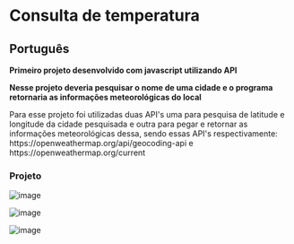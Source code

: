 # Consulta de temperatura

<h2>Português</h2>

<b>Primeiro projeto desenvolvido com javascript utilizando API</b>

<b>Nesse projeto deveria pesquisar o nome de uma cidade e o programa retornaria as informações meteorológicas do local</b>

<p>Para esse projeto foi utilizadas duas API's uma para pesquisa de latitude e longitude da cidade pesquisada e outra para pegar e retornar as informações meteorológicas dessa, sendo essas API's respectivamente: https://openweathermap.org/api/geocoding-api e https://openweathermap.org/current</p>


<h3>Projeto</h3>

![image](https://user-images.githubusercontent.com/88800549/156638154-6c22d7b2-b9aa-4f2a-9573-c8815d2e7644.png)

![image](https://user-images.githubusercontent.com/88800549/156638217-2012afa4-3c0d-4587-8b03-6ac9fbf04be7.png)

![image](https://user-images.githubusercontent.com/88800549/156638297-95fb5f01-410e-48d5-bd58-ee3d6507c29f.png)


